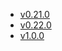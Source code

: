 - [v0.21.0](/tf-ibm-docs/v0.21.0)
- [v0.22.0](/tf-ibm-docs/v0.22.0)
- [v1.0.0](/tf-ibm-docs/v1.0.0)
